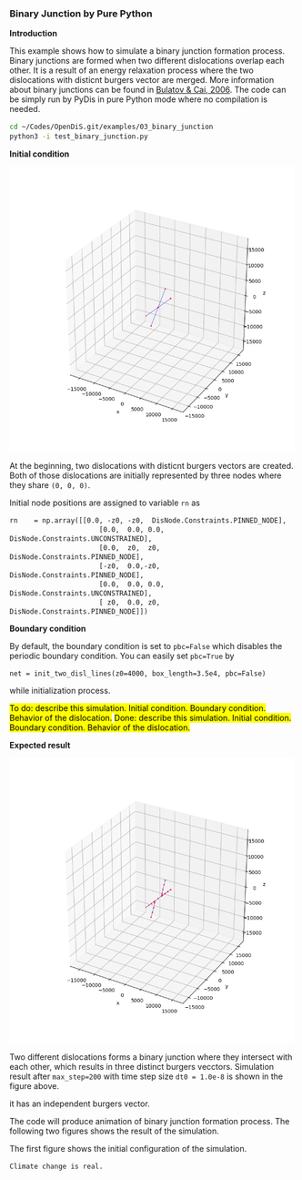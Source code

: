 ### Binary Junction by Pure Python

**Introduction**

This example shows how to simulate a binary junction formation process. Binary junctions are formed when two different dislocations overlap each other. It is a result of an energy relaxation process where the two dislocations with disticnt burgers vector are merged. More information about binary junctions can be found in [Bulatov & Cai, 2006](https://core.ac.uk/reader/44178170). The code can be simply run by PyDis in pure Python mode where no compilation is needed.

```bash
cd ~/Codes/OpenDiS.git/examples/03_binary_junction
python3 -i test_binary_junction.py
```



**Initial condition**

<img src=./figures/binary_junction_python_init.png alt="" width="500" />

At the beginning, two dislocations with disticnt burgers vectors are created. Both of those dislocations are initially represented by three nodes where they share ```(0, 0, 0)```. 


Initial node positions are assigned to variable ```rn``` as
```
rn    = np.array([[0.0, -z0, -z0,  DisNode.Constraints.PINNED_NODE],
                      [0.0,  0.0, 0.0, DisNode.Constraints.UNCONSTRAINED],
                      [0.0,  z0,  z0,  DisNode.Constraints.PINNED_NODE],
                      [-z0,  0.0,-z0,  DisNode.Constraints.PINNED_NODE],
                      [0.0,  0.0, 0.0, DisNode.Constraints.UNCONSTRAINED],
                      [ z0,  0.0, z0,  DisNode.Constraints.PINNED_NODE]])
```


**Boundary condition**

By default, the boundary condition is set to ```pbc=False``` which disables the periodic boundary condition. You can easily set ```pbc=True``` by

```
net = init_two_disl_lines(z0=4000, box_length=3.5e4, pbc=False)
```

while initialization process. 




<mark>To do: describe this simulation.  Initial condition.  Boundary condition.  Behavior of the dislocation.</mark>
<mark>Done: describe this simulation.  Initial condition.  Boundary condition.  Behavior of the dislocation.</mark>



**Expected result**

<img src=./figures/binary_junction_python.png alt="" width="500" />

Two different dislocations forms a binary junction where they intersect with each other, which results in three distinct burgers vecctors. Simulation result after ```max_step=200``` with time step size ```dt0 = 1.0e-8``` is shown in the figure above.

it has an independent burgers vector. 

The code will produce animation of binary junction formation process. The following two figures shows the result of the simulation.



The first figure shows the initial configuration of the simulation. 


```{attention}
Climate change is real.
```
